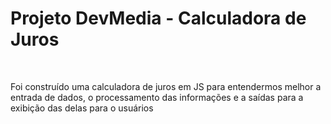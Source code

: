 # Projeto DevMedia - Calculadora de Juros

<br>

Foi construído uma calculadora de juros em JS para entendermos melhor a entrada de dados, o processamento das informações e a saídas para a exibição das delas para o usuários
